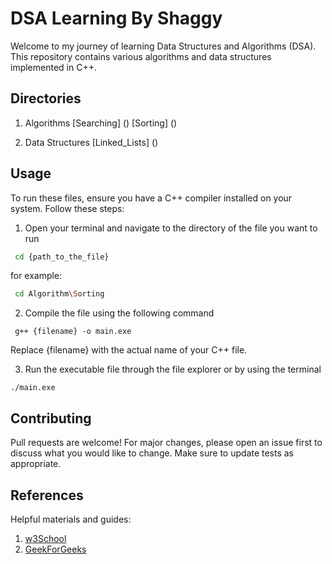 # DSA Learning By Shaggy 
 
Welcome to my journey of learning Data Structures and Algorithms (DSA). This repository contains various algorithms and data structures implemented in C++.

## Directories
1. Algorithms
   [Searching] ()
   [Sorting] ()

2. Data Structures
   [Linked_Lists] ()


## Usage 

To run these files, ensure you have a C++ compiler installed on your system. Follow these steps:

1. Open your terminal and navigate to the directory of the file you want to run

```bash 
 cd {path_to_the_file}
```
for example:
```bash
 cd Algorithm\Sorting 
 ```
 2. Compile the file using the following command

 ```
  g++ {filename} -o main.exe
 ```
 Replace {filename} with the actual name of your C++ file.

 3. Run the executable file through the file explorer or by using the terminal
 ```
 ./main.exe
 ```


 ## Contributing

Pull requests are welcome! For major changes, please open an issue first to discuss what you would like to change. Make sure to update tests as appropriate.

## References

Helpful materials and guides:

1. [w3School]()
2. [GeekForGeeks]()

